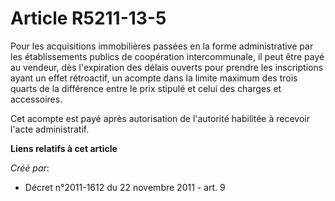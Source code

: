 # Article R5211-13-5

Pour les acquisitions immobilières passées en la forme administrative par les établissements publics de coopération
intercommunale, il peut être payé au vendeur, dès l'expiration des délais ouverts pour prendre les inscriptions ayant un
effet rétroactif, un acompte dans la limite maximum des trois quarts de la différence entre le prix stipulé et celui des
charges et accessoires.

Cet acompte est payé après autorisation de l'autorité habilitée à recevoir l'acte administratif.

**Liens relatifs à cet article**

_Créé par_:

  - Décret n°2011-1612 du 22 novembre 2011 - art. 9
